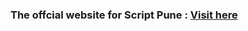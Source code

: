### The offcial website for Script Pune :  <a href="https://scriptpune.github.io/Sp-Website/" target="_blank">Visit here</a>
